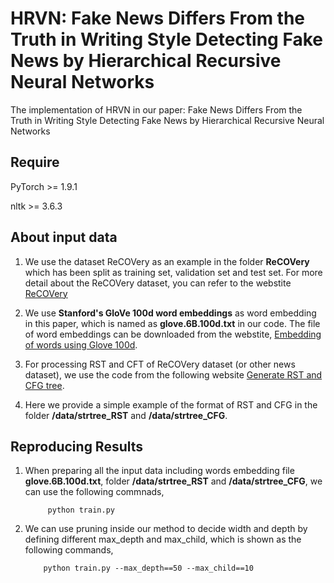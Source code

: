 # HRVN: Fake News Differs From the Truth in Writing Style Detecting Fake News by Hierarchical Recursive Neural Networks

The implementation of HRVN in our paper: Fake News Differs From the Truth in Writing Style Detecting Fake News by Hierarchical Recursive Neural Networks

## Require
PyTorch >= 1.9.1

nltk >= 3.6.3

## About input data
1. We use the dataset ReCOVery as an example in the folder **ReCOVery** which has been split as training set, validation set and test set. For more detail about the ReCOVery dataset, you can refer to the webstite [ReCOVery](https://github.com/apurvamulay/ReCOVery)

2. We use **Stanford's GloVe 100d word embeddings** as word embedding in this paper, which is named as **glove.6B.100d.txt** in our code. The file of word embeddings can be downloaded from the webstite, [Embedding of words using Glove 100d](https://nlp.stanford.edu/projects/glove/).

3. For processing RST and CFT of ReCOVery dataset (or other news dataset), we use the code from the following website [Generate RST and CFG tree](https://github.com/jiyfeng/DPLP).

4.  Here we provide a simple example of the format of RST and CFG in the folder **/data/strtree_RST** and **/data/strtree_CFG**.

## Reproducing Results
1. When preparing all the input data including words embedding file **glove.6B.100d.txt**, folder **/data/strtree_RST** and **/data/strtree_CFG**, we can use the following commnads,


            python train.py
            
2. We can use pruning inside our method to decide width and depth by defining different max_depth and max_child, which is shown as the following commands,


           python train.py --max_depth==50 --max_child==10
